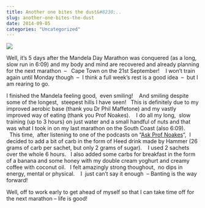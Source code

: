 ```yaml
---
title: Another one bites the dust&#8230;..
slug: another-one-bites-the-dust
date: 2014-09-05
categories: "Uncategorized"
---
```


<p><img src="https://res.cloudinary.com/dy6grlu8z/image/upload/v1558842169/bghzcfsjgozacwlkyccb.jpg"/></p>
<p>Well, it’s 5 days after the Mandela Day Marathon was conquered (as a long, slow run in 6:09) and my body and mind are recovered and already planning for the next marathon  –   Cape Town on the 21st September!    I won’t train again until Monday though  –  I think a full week’s rest is a good idea  –  but I am rearing to go.</p>
<p>I finished the Mandela feeling good,  even smiling!    And smiling despite some of the longest,  steepest hills I have seen!   This is definitely due to my improved aerobic base (thank you Dr Phil Maffetone) and my vastly improved way of eating (thank you Prof Noakes).    I do all my long,  slow training (up to 3 hours) on just water and a small handful of nuts and that was what I took in on my last marathon on the South Coast (also 6:09).   This time,  after listening to one of the podcasts on “<a title="Link to Ask Prof Noakes" href="http://talkfeed.co.za/askprofnoakes/" target="_blank">Ask Prof Noakes</a>“,  I decided to add a bit of carb in the form of Heed drink made by Hammer (26 grams of carb per sachet, but only 2 grams of sugar).    I used 2 sachets over the whole 6 hours.   I also added some carbs for breakfast in the form of a banana and some honey with my double cream yoghurt and creamy coffee with coconut oil.   I felt amazingly strong thoughout,  no dips in energy, mental or physical.    I  just can’t say it enough  – Banting is the way forward!</p>
<p>Well, off to work early to get ahead of myself so that I can take time off for the next marathon – life is good!</p>









